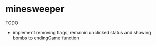 # minesweeper
  TODO
  * implement removing flags, remainin unclicked status and showing bombs to endingGame function
  
  
